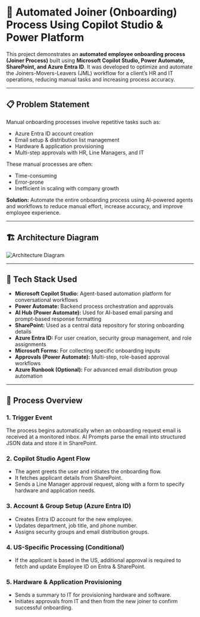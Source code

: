# 🚀 Automated Joiner (Onboarding) Process Using Copilot Studio & Power Platform

This project demonstrates an **automated employee onboarding process (Joiner Process)** built using **Microsoft Copilot Studio, Power Automate, SharePoint, and Azure Entra ID**. It was developed to optimize and automate the Joiners-Movers-Leavers (JML) workflow for a client’s HR and IT operations, reducing manual tasks and increasing process accuracy.

---

## 📋 Problem Statement

Manual onboarding processes involve repetitive tasks such as:
- Azure Entra ID account creation  
- Email setup & distribution list management  
- Hardware & application provisioning  
- Multi-step approvals with HR, Line Managers, and IT

These manual processes are often:
- Time-consuming  
- Error-prone  
- Inefficient in scaling with company growth  

**Solution:** Automate the entire onboarding process using AI-powered agents and workflows to reduce manual effort, increase accuracy, and improve employee experience.

---

## 🏗️ Architecture Diagram

![Architecture Diagram](docs/Architecture_Diagram.jpg)

---

## 🔧 Tech Stack Used
- **Microsoft Copilot Studio:** Agent-based automation platform for conversational workflows  
- **Power Automate:** Backend process orchestration and approvals  
- **AI Hub (Power Automate):** Used for AI-based email parsing and prompt-based response formatting  
- **SharePoint:** Used as a central data repository for storing onboarding details  
- **Azure Entra ID:** For user creation, security group management, and role assignments  
- **Microsoft Forms:** For collecting specific onboarding inputs  
- **Approvals (Power Automate):** Multi-step, role-based approval workflows  
- **Azure Runbook (Optional):** For advanced email distribution group automation

---

## 🔄 Process Overview

### 1. **Trigger Event**
The process begins automatically when an onboarding request email is received at a monitored inbox. AI Prompts parse the email into structured JSON data and store it in SharePoint.

### 2. **Copilot Studio Agent Flow**
- The agent greets the user and initiates the onboarding flow.
- It fetches applicant details from SharePoint.
- Sends a Line Manager approval request, along with a form to specify hardware and application needs.

### 3. **Account & Group Setup (Azure Entra ID)**
- Creates Entra ID account for the new employee.
- Updates department, job title, and phone number.
- Assigns security groups and email distribution groups.

### 4. **US-Specific Processing (Conditional)**
- If the applicant is based in the US, additional approval is required to fetch and update Employee ID on Entra & SharePoint.

### 5. **Hardware & Application Provisioning**
- Sends a summary to IT for provisioning hardware and software.
- Initiates approvals from IT and then from the new joiner to confirm successful onboarding.
